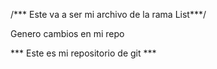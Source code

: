 /*** Este va a ser mi archivo de la rama List***/

Genero cambios en mi repo

*** Este es mi repositorio de git ***

